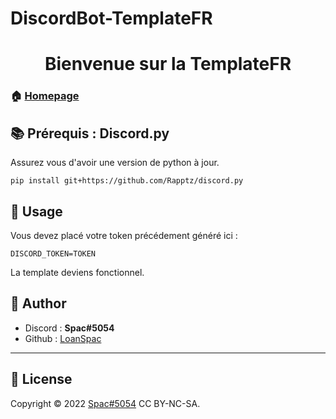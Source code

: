 # DiscordBot-TemplateFR
<h1 align="center">Bienvenue sur la TemplateFR</h1>

### 🏠 [Homepage](https://github.com/LoanSpac/DiscordBot-TemplateFR)

## 📚 Prérequis : Discord.py

Assurez vous d'avoir une version de python à jour.

```pip install git+https://github.com/Rapptz/discord.py```

## 🔧 Usage

Vous devez placé votre token précédement généré ici :

```DISCORD_TOKEN=TOKEN```

La template deviens fonctionnel.

## 💫 Author

* Discord : **Spac#5054**
* Github : [LoanSpac](https://github.com/LoanSpac)

***
## 📝 License

Copyright © 2022 [Spac#5054](https://github.com/LoanSpac) CC BY-NC-SA.<br />
